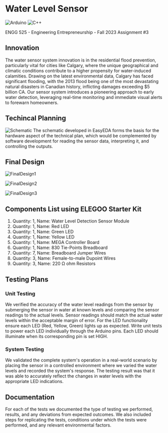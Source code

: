 # Water Level Sensor 
![Arduino](https://img.shields.io/badge/Arduino_IDE-00979D?style=for-the-badge&logo=arduino&logoColor=white) ![C++](https://img.shields.io/badge/c++-%2300599C.svg?style=for-the-badge&logo=c%2B%2B&logoColor=white)

ENGG 525 - Engineering Entrepreneurship - Fall 2023 Assignment #3 

## Innovation
The water sensor system innovation is in the residential flood prevention, particularly vital for cities like Calgary, where the unique geographical and climatic conditions contribute to a higher propensity for water-induced calamities. Drawing on the latest environmental data, Calgary has faced significant flooding, with the 2013 flood being one of the most devastating natural disasters in Canadian history, inflicting damages exceeding $5 billion CA. Our sensor system introduces a pioneering approach to early water detection, leveraging real-time monitoring and immediate visual alerts to forewarn homeowners.

## Techincal Planning
![Schematic](WaterLevelSensorSchematic.png)
The schematic developed in EasyEDA forms the basis for the hardware aspect of the technical plan, which would be complemented by software development for reading the sensor data, interpreting it, and controlling the outputs.

## Final Design
![FinalDesign1](FinalDesign1.jpg)

![FinalDesign2](FinalDesign2.jpg)

![FinalDesign3](FinalDesign3.jpg)

## Components List using ELEGOO Starter Kit
1. Quantity: 1, Name: Water Level Detection Sensor Module 
2. Quantity: 1, Name: Red LED
3. Quantity: 1, Name: Green LED
4. Quantity: 1, Name: Yellow LED
5. Quantity: 1, Name: MEGA Controller Board  
6. Quantity: 1, Name: 830 Tie-Points Breadboard
7. Quantity: 7, Name: Breadboard Jumper Wires
8. Quantity: 3, Name: Female-to-male Dupoint Wires 
9. Quantity: 3, Name: 220 Ω ohm Resistors

## Testing Plans

### Unit Testing
We verified the accuracy of the water level readings from the sensor by submerging the sensor in water at known levels and comparing the sensor readings to the actual levels. Sensor readings should match the actual water levels within the acceptable margin of error. For the LED functionality ensure each LED (Red, Yellow, Green) lights up as expected. Write unit tests to power each LED individually through the Arduino pins. Each LED should illuminate when its corresponding pin is set HIGH. 

### System Testing
We validated the complete system's operation in a real-world scenario by placing the sensor in a controlled environment where we varied the water levels and recorded the system's response. The testing result was that it was able to accurately reflect the changes in water levels with the appropriate LED indications.

## Documentation
For each of the tests we documented the type of testing we performed, results, and any deviations from expected outcomes. We also included steps for replicating the tests, conditions under which the tests were performed, and any relevant environmental factors.
